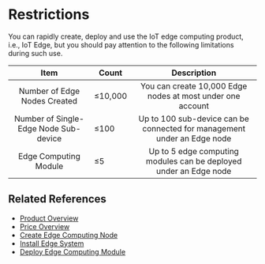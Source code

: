 # Restrictions

You can rapidly create, deploy and use the IoT edge computing product, i.e., IoT Edge, but you should pay attention to the following limitations during such use.

|        Item        |    Count |                Description                 |
| :----------------: | ------ | :---------------------------------: |
|   Number of Edge Nodes Created   | ≤10,000 | You can create 10,000 Edge nodes at most under one account |
| Number of Single-Edge Node Sub-device | ≤100   |  Up to 100 sub-device can be connected for management under an Edge node  |
|    Edge Computing Module    | ≤5     | Up to 5 edge computing modules can be deployed under an Edge node |



## Related References

- [Product Overview](../Introduction/Product-Overview.md)
- [Price Overview](../Pricing/Price-Overview.md)
- [Create Edge Computing Node](../Getting-Started/Create-Edgenode.md)
- [Install Edge System](../Getting-Started/Install-Edge-System.md)
- [Deploy Edge Computing Module](../Operation-Guide/Edge-Module/Deploy-Edge-Module.md)


